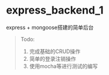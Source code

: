 # express_backend_1

express + mongoose搭建的简单后台

> Todo:
>
> 1. 完成基础的CRUD操作
> 2. 简单的登录注销操作
> 3. 使用mocha等进行测试的编写
